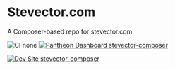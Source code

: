 # Stevector.com

A Composer-based repo for stevector.com

![CI none](https://img.shields.io/badge/ci-none-orange.svg)
[![Pantheon Dashboard stevector-composer](https://img.shields.io/badge/dashboard-stevector_composer-yellow.svg)](https://dashboard.pantheon.io/sites/942ab37c-7915-45dd-8508-5f1fb4fd2d4b#dev/code)

[![Dev Site stevector-composer](https://img.shields.io/badge/site-stevector_composer-blue.svg)](http://dev-stevector-composer.pantheonsite.io/)
